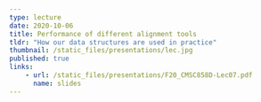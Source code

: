 ```yaml
---
type: lecture
date: 2020-10-06
title: Performance of different alignment tools
tldr: "How our data structures are used in practice"
thumbnail: /static_files/presentations/lec.jpg
published: true
links: 
    - url: /static_files/presentations/F20_CMSC858D-Lec07.pdf
      name: slides
---
```

